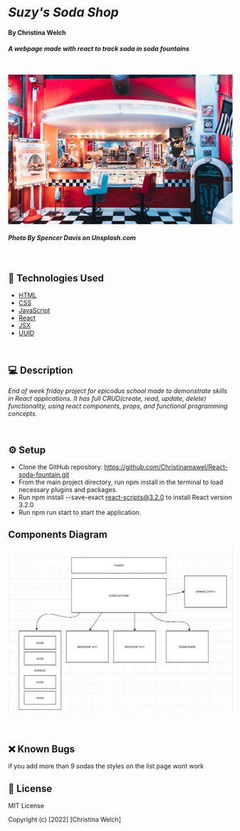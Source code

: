 # _Suzy's Soda Shop_        

#### By **Christina Welch** 

#### _A webpage made with react to track soda in soda fountains_

<br>

![Diner Photo](src/img/diner-photo-Spencer-Davis.jpg)
##### Photo By **Spencer Davis on Unsplash.com**

<br>

## 💾 Technologies Used

* [HTML](https://developer.mozilla.org/en-US/docs/Web/HTML)
* [CSS](https://developer.mozilla.org/en-US/docs/Web/CSS)
* [JavaScript](https://developer.mozilla.org/en-US/docs/Web/JavaScript)
* [React](https://reactjs.org/)
* [JSX](https://www.typescriptlang.org/docs/handbook/jsx.html)
* [UUID](https://www.npmjs.com/package/uuid)

<br>

## 💻 Description

_End of week friday project for epicodus school made to demonstrate skills in React applications. It has full CRUD(create, read, update, delete) functionality, using react components, props, and functional programming concepts._

<br>

## ⚙️ Setup

* Clone the GitHub repository: https://github.com/Christinamawel/React-soda-fountain.git
* From the main project directory, run npm install in the terminal to load necessary plugins and packages.
* Run npm install --save-exact react-scripts@3.2.0 to install React version 3.2.0
* Run npm run start to start the application.

## Components Diagram

![Diagram of Components](src/img/component-diagram.png)

<br>

## ❌ Known Bugs

if you add more than 9 sodas the styles on the list page wont work

## 📃 License

MIT License

Copyright (c) [2022] [Christina Welch]